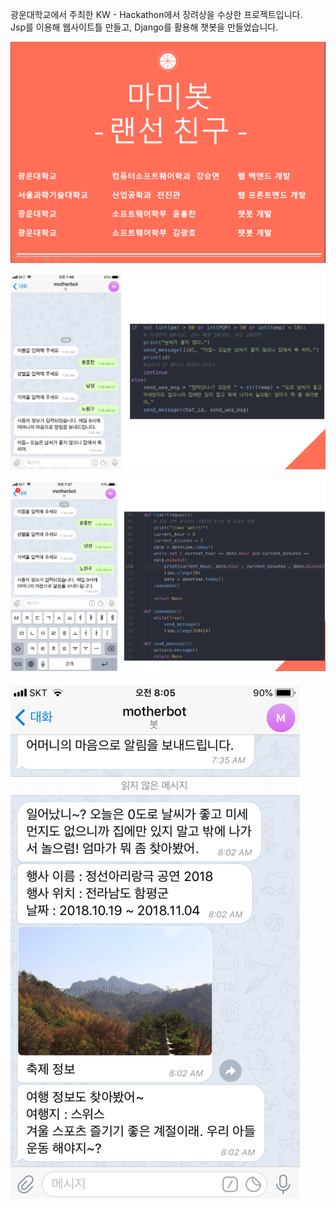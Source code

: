 광운대학교에서 주최한 KW - Hackathon에서 장려상을 수상한 프로젝트입니다.<br>
Jsp를 이용해 웹사이트틀 만들고, Django를 활용해 챗봇을 만들었습니다.


![소개 이미지](img/introduction.png)

![설명1 이미지](img/illustrate1.png)

![설명2 이미지](img/illustrate2.png)

![설명3 이미지](img/illustrate3.png)
